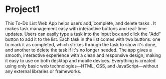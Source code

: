 # Project1
This To-Do List Web App helps users add, complete, and delete tasks . It makes task management easy with interactive buttons and real-time updates. Users can easily type a task into the input box and click the "Add" button to add it to the list. Each task in the list comes with two buttons: one to mark it as completed, which strikes through the task to show it's done, and another to delete the task if it's no longer needed. The app gives a smooth, interactive experience with a clean and responsive design, making it easy to use on both desktop and mobile devices. Everything is created using only basic web technologies—HTML, CSS, and JavaScript—without any external libraries or frameworks.
